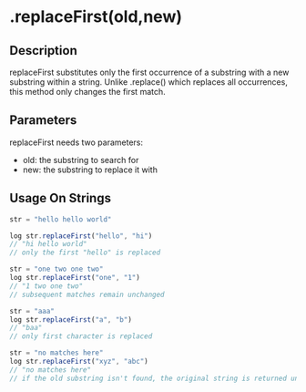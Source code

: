 # .replaceFirst(old,new)

## Description

replaceFirst substitutes only the first occurrence of a substring with a new substring within a string. Unlike .replace() which replaces all occurrences, this method only changes the first match.

## Parameters

replaceFirst needs two parameters:
- old: the substring to search for
- new: the substring to replace it with

## Usage On Strings

```javascript
str = "hello hello world"

log str.replaceFirst("hello", "hi")
// "hi hello world"
// only the first "hello" is replaced

str = "one two one two"
log str.replaceFirst("one", "1")
// "1 two one two"
// subsequent matches remain unchanged

str = "aaa"
log str.replaceFirst("a", "b")
// "baa"
// only first character is replaced

str = "no matches here"
log str.replaceFirst("xyz", "abc")
// "no matches here"
// if the old substring isn't found, the original string is returned unchanged
```